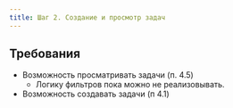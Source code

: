 ```yaml
---
title: Шаг 2. Создание и просмотр задач
---
```

## Требования
-  Возможность просматривать задачи (п. 4.5)
	- Логику фильтров пока можно не реализовывать.
- Возможность создавать задачи (п 4.1)